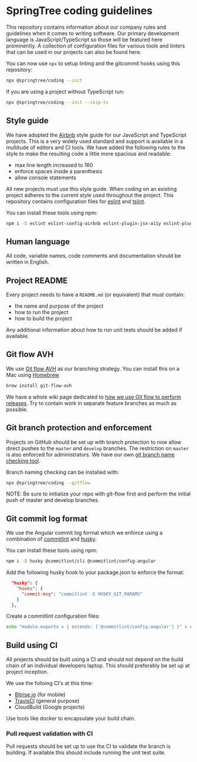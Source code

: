 # SpringTree coding guidelines

This repository contains information about our company rules and guidelines when it comes to writing software.
Our primary development language is JavaScript/TypeScript so those will be featured here prominently.
A collection of configuration files for various tools and linters that can be used in our projects can also be found here.

You can now use `npx` to setup linting and the gitcommit hooks using this repository:

```bash
npx @springtree/coding --init
```

If you are using a project without TypeScript run:

```bash
npx @springtree/coding --init --skip-ts
```

## Style guide

We have adopted the [Airbnb](https://github.com/airbnb/javascript) style guide for our JavaScript and TypeScript projects.
This is a very widely used standard and support is available in a multitude of editors and CI tools.
We have added the following rules to the style to make the resulting code a little more spacious and readable:

* max line length increased to 160
* enforce spaces inside a parenthesis
* allow console statements

All new projects must use this style guide.
When coding on an existing project adheres to the current style used throughout the project.
This repository contains configuration files for [eslint](linters/.eslintrc) and [tslint](linters/.tslint.json).

You can install these tools using npm:

```bash
npm i -D eslint eslint-config-airbnb eslint-plugin-jsx-a11y eslint-plugin-react eslint-plugin-import tslint tslint-config-airbnb
```

## Human language

All code, variable names, code comments and documentation should be written in English.

## Project README

Every project needs to have a `README.md` (or equivalent) that must contain:

* the name and purpose of the project
* how to run the project
* how to build the project

Any additional information about how to run unit tests should be added if available.

## Git flow AVH

We use [Git flow AVH](https://github.com/petervanderdoes/gitflow-avh) as our branching strategy.
You can install this on a Mac using [Homebrew](https://brew.sh/)

```bash
brew install git-flow-avh
```

We have a whole wiki page dedicated to [how we use Git flow to perform releases](https://github.com/SpringTree/coding-guidelines/wiki/Release-&-development-flow).
Try to contain work in separate feature branches as much as possible.

## Git branch protection and enforcement

Projects on GitHub should be set up with branch protection to now allow direct pushes to the `master` and `develop` branches.
The restriction on `master` is also enforced for administrators.
We have our own [git branch name checking tool](https://github.com/SpringTree/check-git-branch-name).

Branch naming checking can be installed with:

```bash
npx @springtree/coding --gitflow
```

NOTE: Be sure to initialize your repo with git-flow first and perform the initial push of master and develop branches.

## Git commit log format

We use the Angular commit log format which we enforce using a combination of [commitlint](https://github.com/marionebl/commitlint) and [husky](https://github.com/typicode/husky).

You can install these tools using npm:

```bash
npm i -D husky @commitlint/cli @commitlint/config-angular
```

Add the following husky hook to your package.json to enforce the format:

```json
  "husky": {
    "hooks": {
      "commit-msg": "commitlint -E HUSKY_GIT_PARAMS"
    }
  },
```

Create a commitlint configuration files:

```bash
echo "module.exports = { extends: ['@commitlint/config-angular'] }" > commitlint.config.js
```

## Build using CI

All projects should be built using a CI and should not depend on the build chain of an individual developers laptop.
This should preferably be set up at project inception.

We use the folloing CI's at this time:

* [Bitrise.io](http://bitrise.io) (for mobile)
* [TravisCI](https://travis-ci.com) (general purpose)
* CloudBuild (Google projects)

Use tools like docker to encapsulate your build chain.

### Pull request validation with CI

Pull requests should be set up to use the CI to validate the branch is building.
If available this should include running the unit test suite.
